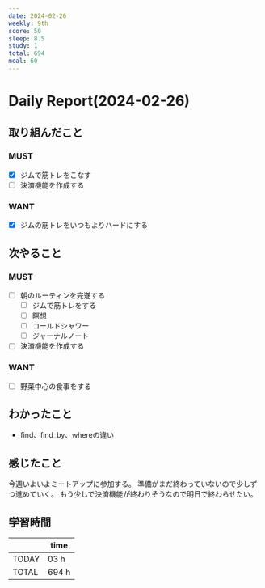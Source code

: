 ```yaml
---
date: 2024-02-26
weekly: 9th
score: 50
sleep: 8.5
study: 1
total: 694
meal: 60
---
```

# Daily Report(2024-02-26)
## 取り組んだこと
### MUST
- [x] ジムで筋トレをこなす  
- [ ] 決済機能を作成する  
### WANT  
- [x] ジムの筋トレをいつもよりハードにする
## 次やること
### MUST
- [ ] 朝のルーティンを完遂する
	- [ ] ジムで筋トレをする
	- [ ] 瞑想
	- [ ] コールドシャワー
	- [ ] ジャーナルノート
- [ ] 決済機能を作成する
### WANT  
- [ ] 野菜中心の食事をする
## わかったこと
- find、find_by、whereの違い
## 感じたこと
今週いよいよミートアップに参加する。
準備がまだ終わっていないので少しずつ進めていく。
もう少しで決済機能が終わりそうなので明日で終わらせたい。
## 学習時間
|       | time  | 
| ----- | ----- |
| TODAY | 03 h   |
| TOTAL | 694 h |

